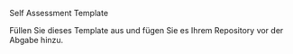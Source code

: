 Self Assessment Template

Füllen Sie dieses Template aus und fügen Sie es Ihrem Repository vor der Abgabe hinzu.
